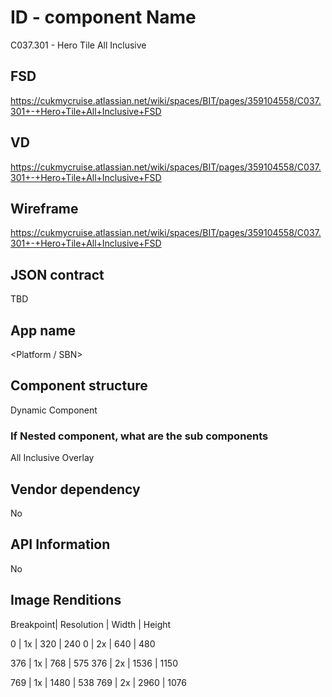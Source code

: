# ID - component Name
C037.301 - Hero Tile All Inclusive

## FSD
https://cukmycruise.atlassian.net/wiki/spaces/BIT/pages/359104558/C037.301+-+Hero+Tile+All+Inclusive+FSD

## VD
https://cukmycruise.atlassian.net/wiki/spaces/BIT/pages/359104558/C037.301+-+Hero+Tile+All+Inclusive+FSD

## Wireframe
https://cukmycruise.atlassian.net/wiki/spaces/BIT/pages/359104558/C037.301+-+Hero+Tile+All+Inclusive+FSD

## JSON contract
TBD

## App name
<Platform / SBN>

## Component structure
Dynamic Component

### If Nested component, what are the sub components
All Inclusive Overlay

## Vendor dependency
No 

## API Information
No

## Image Renditions
Breakpoint| Resolution | Width | Height

0 | 1x | 320 | 240
0 | 2x | 640 | 480

376 | 1x | 768 | 575
376 | 2x | 1536 | 1150

769 | 1x | 1480 | 538
769 | 2x | 2960 | 1076